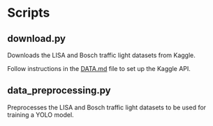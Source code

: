 # Scripts

## download.py

Downloads the LISA and Bosch traffic light datasets from Kaggle. 

Follow instructions in the [DATA.md](../DATA.md) file to set up the Kaggle API.

## data_preprocessing.py

Preprocesses the LISA and Bosch traffic light datasets to be used for training a YOLO model.


